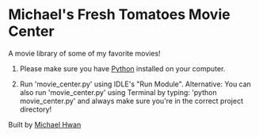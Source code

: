 # Michael's Fresh Tomatoes Movie Center

A movie library of some of my favorite movies!

1. Please make sure you have [Python](https://www.python.org/downloads/) installed on your computer.

2. Run 'movie_center.py' using IDLE's "Run Module". Alternative: You can also run 'movie_center.py' using Terminal by typing: 'python movie_center.py' and always make sure you're in the correct project directory! 

Built by [Michael Hwan](http://michaelhwan.com)
